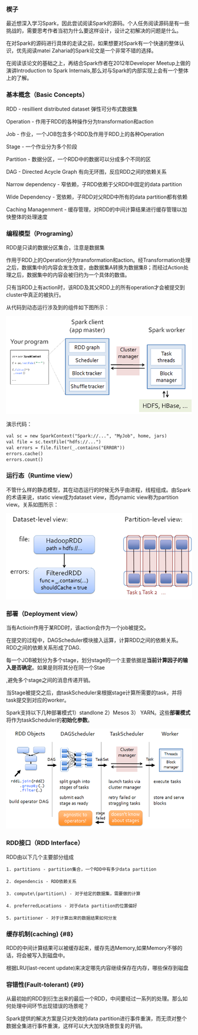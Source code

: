 ### 楔子

最近想深入学习Spark，因此尝试阅读Spark的源码。个人任务阅读源码是有一些挑战的，需要思考作者当初为什么要这样设计，设计之初解决的问题是什么。

在对Spark的源码进行具体的走读之前，如果想要对Spark有一个快速的整体认识，优先阅读matei Zaharia的Spark论文是一个非常不错的选择。

在阅读该论文的基础之上，再结合Spark作者在2012年Developer Meetup上做的演讲Introduction to Spark Internals,那么对与Spark的内部实现上会有一个整体上的了解。

### 基本概念（Basic Concepts）

RDD - resillient distributed dataset 弹性可分布式数据集

Operation - 作用于RDD的各种操作分为transformation和action

Job - 作业，一个JOB包含多个RDD及作用于RDD上的各种Operation

Stage - 一个作业分为多个阶段

Partition - 数据分区，一个RDD中的数据可以分成多个不同的区

DAG - Directed Acycle Graph 有向无环图，反应RDD之间的依赖关系

Narrow dependency - 窄依赖，子RDD依赖于父RDD中固定的data partition

Wide Dependency - 宽依赖，子RDD对父RDD中所有的data partition都有依赖

Caching Managenment - 缓存管理，对RDD的中间计算结果进行缓存管理以加快整体的处理速度

### 编程模型（Programing）

RDD是只读的数据分区集合，注意是数据集

作用于RDD上的Operation分为transformation和action。经Transformation处理之后，数据集中的内容会发生改变，由数据集A转换为数据集B；而经过Action处理之后，数据集中的内容会被归约为一个具体的数值。

只有当RDD上有action时，该RDD及其父RDD上的所有operation才会被提交到cluster中真正的被执行。

从代码到动态运行涉及到的组件如下图所示：

![](/assets/import.png)

演示代码：

```
val sc = new SparkContext("Spark://...", "MyJob", home, jars)
val file = sc.textFile("hdfs://...")
val errors = file.filter(_.contains("ERROR"))
errors.cache()
errors.count()
```

### 运行态（Runtime view）

不管什么样的静态模型，其在动态运行的时候无外乎由进程，线程组成。由Spark的术语来说，static view成为dataset view，而dynamic view称为partition view。关系如图所示：

![](/assets/import1.png)

### 部署（Deployment view）

当有Actioin作用于某RDD时，该action会作为一个job被提交。

在提交的过程中，DAGScheduler模块接入运算，计算RDD之间的依赖关系。RDD之间的依赖关系形成了DAG.

每一个JOB被划分为多个stage，划分stage的一个主要依据是**当前计算因子的输入是否确定**。如果是则将其分在同一个Stae

,避免多个stage之间的消息传递开销。

当Stage被提交之后，由taskScheduler来根据stage计算所需要的task，并将task提交到对应的worker。

Spark支持以下几种部署模式1）standlone 2）Mesos 3） YARN。这些**部署模式**将作为taskScheduler的**初始化参数**。

![](/assets/import2.png)



### RDD接口（RDD Interface）

RDD由以下几个主要部分组成

    1. partitions - partition集合，一个RDD中有多少data partition

    2. dependencis - RDD依赖关系

    3. compute\(partition\) - 对于给定的数据集，需要做的计算

    4. preferredLocations - 对于data partition的位置偏好

    5. partitioner - 对于计算出来的数据结果如何分发

### 缓存机制\(caching\) {#8}

RDD的中间计算结果可以被缓存起来，缓存先选Memory,如果Memory不够的话，将会被写入到磁盘中。

根据LRU\(last-recent update\)来决定哪先内容继续保存在内存，哪些保存到磁盘



### 容错性\(Fault-tolerant\) {#9}

从最初始的RDD到衍生出来的最后一个RDD，中间要经过一系列的处理。那么如何处理中间环节出现错误的场景呢？

Spark提供的解决方案是只对失效的data partition进行事件重演，而无须对整个数据全集进行事件重演，这样可以大大加快场景恢复的开销。



























